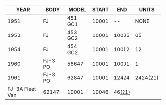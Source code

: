 ---
---

| YEAR            | BODY    | MODEL   | START | END                              | UNITS                              |
|-----------------|---------|---------|-------|----------------------------------|------------------------------------|
| 1951            | FJ      | 451 GC1 | 10001 | \--                              | NONE                               |
| 1953            | FJ      | 453 GC2 | 10001 | 10065                            | 65                                 |
| 1954            | FJ      | 454 GC2 | 10001 | 10012                            | 12                                 |
| 1960            | FJ-3 PO | 56647   | 10001 | 10001                            | 1                                  |
| 1961            | FJ-3 PO | 62847   | 10001 | 12424                            | 2424[(21)](/history/index.md#21) |
| FJ-3A Fleet Van | 62147   | 10001   | 10046 | 46[(21)](/history/index.md#21) |                                    |
